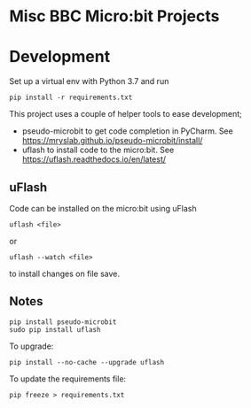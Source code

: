 # Misc BBC Micro:bit Projects

# Development

Set up a virtual env with Python 3.7 and run

    pip install -r requirements.txt
    
This project uses a couple of helper tools to ease development;

* pseudo-microbit to get code completion in PyCharm. See https://mryslab.github.io/pseudo-microbit/install/ 
* uflash to install code to the micro:bit. See https://uflash.readthedocs.io/en/latest/

## uFlash

Code can be installed on the micro:bit using uFlash

    uflash <file>
    
or
    
    uflash --watch <file>
    
to install changes on file save.

## Notes

    pip install pseudo-microbit
    sudo pip install uflash

To upgrade:

    pip install --no-cache --upgrade uflash

To update the requirements file:

    pip freeze > requirements.txt


